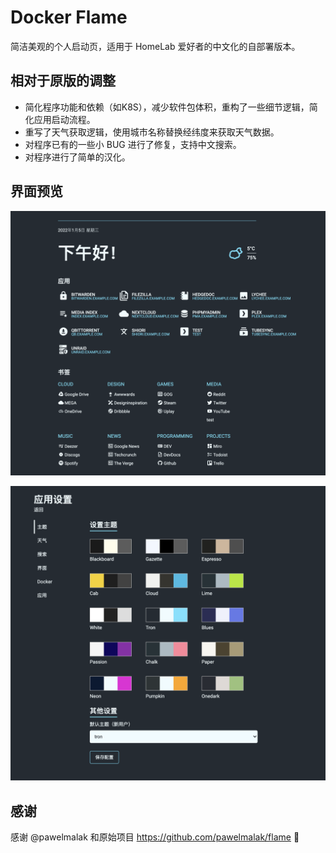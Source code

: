 # Docker Flame

简洁美观的个人启动页，适用于 HomeLab 爱好者的中文化的自部署版本。

## 相对于原版的调整

- 简化程序功能和依赖（如K8S），减少软件包体积，重构了一些细节逻辑，简化应用启动流程。
- 重写了天气获取逻辑，使用城市名称替换经纬度来获取天气数据。
- 对程序已有的一些小 BUG 进行了修复，支持中文搜索。
- 对程序进行了简单的汉化。

## 界面预览

![首页示例](./screenshots/homepage.png)

![设置页面](./screenshots/settings.png)

## 感谢

感谢 @pawelmalak 和原始项目 https://github.com/pawelmalak/flame 🎉
